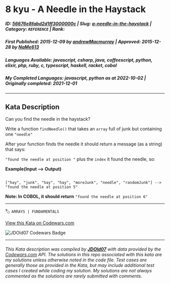 # 8 kyu - A Needle in the Haystack

##### **ID**: [56676e8fabd2d1ff3000000c](https://www.codewars.com/kata/56676e8fabd2d1ff3000000c) | **Slug**: [a-needle-in-the-haystack](https://www.codewars.com/kata/56676e8fabd2d1ff3000000c) | **Category**: `REFERENCE` | **Rank**: <span style="color:white">8 kyu</span>

##### **First Published**: 2015-12-09 ***by*** [andrewMacmurray](https://www.codewars.com/users/andrewMacmurray) | **Approved**: 2015-12-28 ***by*** [NaMe613](https://www.codewars.com/users/NaMe613)

##### **Languages Available**: javascript, csharp, java, coffeescript, python, elixir, php, ruby, c, typescript, haskell, racket, cobol

##### **My Completed Languages**: javascript, python ***as at*** 2022-10-02 | **Originally completed**: 2021-12-01

---

## Kata Description


Can you find the needle in the haystack?



Write a function `findNeedle()` that takes an `array` full of junk but containing one `"needle"`



After your function finds the needle it should return a message (as a string) that says:



`"found the needle at position "` plus the `index` it found the needle, so: 



**Example(Input --> Output)**

```

["hay", "junk", "hay", "hay", "moreJunk", "needle", "randomJunk"] --> "found the needle at position 5" 

```



**Note: In COBOL, it should return** `"found the needle at position 6"`

---


🏷 `ARRAYS | FUNDAMENTALS`


[View this Kata on Codewars.com](https://www.codewars.com/kata/56676e8fabd2d1ff3000000c)

![](https://www.codewars.com/users/jdold07/badges/large "JDOld07 Codewars Badge")

---

###### *This Kata description was compiled by [**JDOld07**](https://tpstech.dev) with data provided by the [Codewars.com](https://www.codewars.com) API.  The solutions in this repo associated with this kata are my solutions unless otherwise noted in the code file.  Test cases are generally those as provided in the Kata, but may include additional test cases I created while coding my solution.  My solutions are not always commented as the solutions are rarely submitted with comments.*
